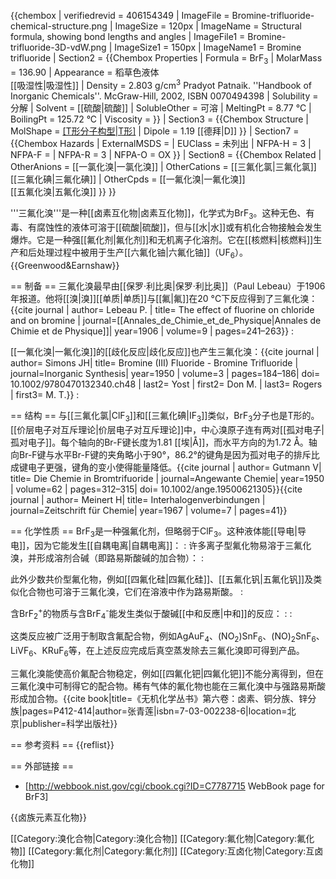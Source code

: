 {{chembox
| verifiedrevid = 406154349
|   ImageFile = Bromine-trifluoride-chemical-structure.png
|   ImageSize = 120px
|   ImageName = Structural formula, showing bond lengths and angles
|   ImageFile1 = Bromine-trifluoride-3D-vdW.png
|   ImageSize1 = 150px
|   ImageName1 = Bromine trifluoride
| Section2 = {{Chembox Properties
|   Formula = BrF<sub>3</sub>
|   MolarMass = 136.90
|   Appearance = 稻草色液体<br>[[吸湿性|吸湿性]]
|   Density = 2.803 g/cm<sup>3</sup> <ref>Pradyot Patnaik. ''Handbook of Inorganic Chemicals''. McGraw-Hill, 2002, ISBN 0070494398</ref>
|   Solubility = 分解
|   Solvent = [[硫酸|硫酸]]
|   SolubleOther = 可溶
|   MeltingPt = 8.77 °C
|   BoilingPt = 125.72 °C
|   Viscosity = 
  }}
| Section3 = {{Chembox Structure
|   MolShape = [[T形分子构型|T形]](C<sub>2v</sub>)
|   Dipole = 1.19 [[德拜|D]]
  }}
| Section7 = {{Chembox Hazards
|   ExternalMSDS =
|   EUClass = 未列出
|   NFPA-H = 3
|   NFPA-F =
|   NFPA-R = 3 | NFPA-O = OX
  }}
| Section8 = {{Chembox Related
|   OtherAnions = [[一氯化溴|一氯化溴]]
|   OtherCations = [[三氟化氯|三氟化氯]]<br />[[三氟化碘|三氟化碘]]
|   OtherCpds = [[一氟化溴|一氟化溴]]<br />[[五氟化溴|五氟化溴]]
  }}
}}

'''三氟化溴'''是一种[[卤素互化物|卤素互化物]]，化学式为BrF<sub>3</sub>。这种无色、有毒、有腐蚀性的液体可溶于[[硫酸|硫酸]]，但与[[水|水]]或有机化合物接触会发生爆炸。它是一种强[[氟化剂|氟化剂]]和无机离子化溶剂。它在[[核燃料|核燃料]]生产和后处理过程中被用于生产[[六氟化铀|六氟化铀]]（UF<sub>6</sub>）。<ref name = "Greenwood">{{Greenwood&Earnshaw}}</ref>

== 制备 ==
三氟化溴最早由[[保罗·利比奥|保罗·利比奥]]（Paul Lebeau）于1906年报道。他将[[溴|溴]][[单质|单质]]与[[氟|氟]]在20 °C下反应得到了三氟化溴：<ref name="lebeau">{{cite journal | author= Lebeau P. | title= The effect of fluorine on chloride and on bromine | journal=[[Annales_de_Chimie_et_de_Physique|Annales de Chimie et de Physique]]| year=1906  | volume=9 | pages=241–263}}</ref>
:<math>\rm \ Br_2 + 3 F_2 \rightarrow 2 BrF_3</math>

[[一氟化溴|一氟化溴]]的[[歧化反应|歧化反应]]也产生三氟化溴：<ref name="simons">{{cite journal | author= Simons JH| title= Bromine (III) Fluoride - Bromine Trifluoride | journal=Inorganic Synthesis| year=1950  | volume=3 | pages=184–186| doi= 10.1002/9780470132340.ch48 | last2= Yost | first2= Don M. | last3= Rogers | first3= M. T.}}</ref>
:<math>\rm \ 3 BrF \rightarrow  BrF_3 + Br_2</math>

== 结构 ==
与[[三氟化氯|ClF<sub>3</sub>]]和[[三氟化碘|IF<sub>3</sub>]]类似，BrF<sub>3</sub>分子也是T形的。[[价层电子对互斥理论|价层电子对互斥理论]]中，中心溴原子连有两对[[孤对电子|孤对电子]]。每个轴向的Br-F键长度为1.81 [[埃|Å]]，而水平方向的为1.72 Å。轴向Br-F键与水平Br-F键的夹角略小于90°，86.2°的键角是因为孤对电子的排斥比成键电子更强，键角的变小使得能量降低。<ref name="gutmann">{{cite journal | author= Gutmann V| title= Die Chemie in Bromtrifuoride | journal=Angewante Chemie| year=1950  | volume=62 | pages=312–315| doi= 10.1002/ange.19500621305}}</ref><ref name="meinert">{{cite journal | author= Meinert H| title= Interhalogenverbindungen | journal=Zeitschrift für Chemie| year=1967  | volume=7 | pages=41}}</ref>

== 化学性质 ==
BrF<sub>3</sub>是一种强氟化剂，但略弱于ClF<sub>3</sub>。这种液体能[[导电|导电]]，因为它能发生[[自耦电离|自耦电离]]：<ref name = "Greenwood"/>
:<math>\rm \ 2 BrF_3 \rightleftharpoons BrF_2^+ + BrF_4^-</math>
许多离子型氟化物易溶于三氟化溴，并形成溶剂合碱（即路易斯酸碱的加合物）：<ref name = "Greenwood"/>
:<math>\rm \ KF + BrF_3 \rightarrow KBrF_4</math>

此外少数共价型氟化物，例如[[四氟化硅|四氟化硅]]、[[五氟化钒|五氟化钒]]及类似化合物也可溶于三氟化溴，它们在溶液中作为路易斯酸。
:<math>\rm \ SbF_5 + BrF_3 \rightarrow BrF_2^+SbF_6^-</math>

含BrF<sub>2</sub><sup>+</sup>的物质与含BrF<sub>4</sub><sup>-</sup>能发生类似于酸碱[[中和反應|中和]]的反应：
:<math>\rm \ Ag^+BrF_4^- + BrF_2^+SbF_6^- \rightarrow AgSbF_6 + 2 BrF_3</math>
:<math>\rm \ K^+BrF_4^- + (BrF_2^+)_2SnF_6^{2-} \rightarrow K_2SnF_6 + 4 BrF_3</math>

这类反应被广泛用于制取含氟配合物，例如AgAuF<sub>4</sub>、(NO<sub>2</sub>)SnF<sub>6</sub>、(NO)<sub>2</sub>SnF<sub>6</sub>、LiVF<sub>6</sub>、KRuF<sub>6</sub>等，在上述反应完成后真空蒸发除去三氟化溴即可得到产品。

三氟化溴能使高价氟配合物稳定，例如[[四氟化钯|四氟化钯]]不能分离得到，但在三氟化溴中可制得它的配合物。稀有气体的氟化物也能在三氟化溴中与强路易斯酸形成加合物。<ref>{{cite book|title=《无机化学丛书》第六卷：卤素、铜分族、锌分族|pages=P412-414|author=张青莲|isbn=7-03-002238-6|location=北京|publisher=科学出版社}}</ref>

== 参考资料 ==
{{reflist}}

== 外部链接 ==
* [http://webbook.nist.gov/cgi/cbook.cgi?ID=C7787715 WebBook page for BrF3]

{{卤族元素互化物}}

[[Category:溴化合物|Category:溴化合物]]
[[Category:氟化物|Category:氟化物]]
[[Category:氟化剂|Category:氟化剂]]
[[Category:互卤化物|Category:互卤化物]]